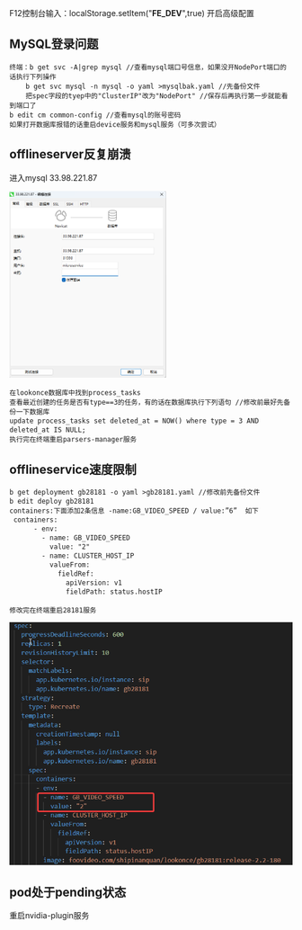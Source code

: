 F12控制台输入：localStorage.setItem("__FE_DEV__",true) 开启高级配置

## MySQL登录问题

```shell
终端：b get svc -A|grep mysql //查看mysql端口号信息，如果没开NodePort端口的话执行下列操作
	b get svc mysql -n mysql -o yaml >mysqlbak.yaml //先备份文件
	把spec字段的tyep中的"ClusterIP"改为"NodePort" //保存后再执行第一步就能看到端口了
b edit cm common-config //查看mysql的账号密码
如果打开数据库报错的话重启device服务和mysql服务（可多次尝试）
```



## offlineserver反复崩溃

进入mysql 33.98.221.87 

<img src="https://raw.githubusercontent.com/1508103369/image/typora/屏幕截图 2023-12-12 101735.png" alt="屏幕截图 2023-12-12 101735" style="zoom:50%;" />

```shell
在lookonce数据库中找到process_tasks
查看最近创建的任务是否有type==3的任务，有的话在数据库执行下列语句 //修改前最好先备份一下数据库
update process_tasks set deleted_at = NOW() where type = 3 AND deleted_at IS NULL;
执行完在终端重启parsers-manager服务
```

## offlineservice速度限制

```shell
b get deployment gb28181 -o yaml >gb28181.yaml //修改前先备份文件
b edit deploy gb28181 
containers:下面添加2条信息 -name:GB_VIDEO_SPEED / value:”6”  如下
 containers:
      - env:
        - name: GB_VIDEO_SPEED
          value: "2"
        - name: CLUSTER_HOST_IP
          valueFrom:
            fieldRef:
              apiVersion: v1
              fieldPath: status.hostIP
              
修改完在终端重启28181服务
```

![image-20231212103910512](https://raw.githubusercontent.com/1508103369/image/typora/image-20231212103910512.png)





## pod处于pending状态

重启nvidia-plugin服务
